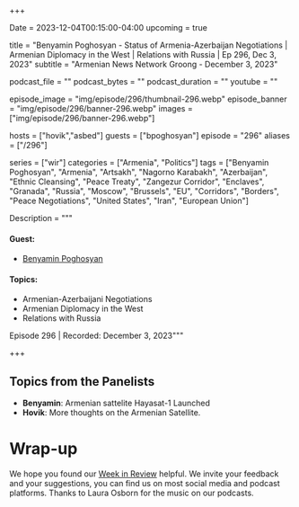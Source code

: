 +++

Date = 2023-12-04T00:15:00-04:00
upcoming = true

title = "Benyamin Poghosyan - Status of Armenia-Azerbaijan Negotiations | Armenian Diplomacy in the West | Relations with Russia | Ep 296, Dec 3, 2023"
subtitle = "Armenian News Network Groong - December 3, 2023"

podcast_file = ""
podcast_bytes = ""
podcast_duration = ""
youtube = ""

episode_image = "img/episode/296/thumbnail-296.webp"
episode_banner = "img/episode/296/banner-296.webp"
images = ["img/episode/296/banner-296.webp"]

hosts = ["hovik","asbed"]
guests = ["bpoghosyan"]
episode = "296"
aliases = ["/296"]

series = ["wir"]
categories = ["Armenia", "Politics"]
tags = ["Benyamin Poghosyan", "Armenia", "Artsakh", "Nagorno Karabakh", "Azerbaijan", "Ethnic Cleansing", "Peace Treaty", "Zangezur Corridor", "Enclaves", "Granada", "Russia", "Moscow", "Brussels", "EU", "Corridors", "Borders", "Peace Negotiations", "United States", "Iran", "European Union"]

Description = """
#### Guest:
* [Benyamin Poghosyan](/guest/bpoghosyan)

#### Topics:
* Armenian-Azerbaijani Negotiations
* Armenian Diplomacy in the West
* Relations with Russia


Episode 296 | Recorded: December 3, 2023"""

+++




## Topics from the Panelists
* **Benyamin**: Armenian sattelite Hayasat-1 Launched
* **Hovik**: More thoughts on the Armenian Satellite.


# Wrap-up

We hope you found our [Week in Review](/series/wir) helpful. We invite your feedback and your suggestions, you can find us on most social media and podcast platforms. Thanks to Laura Osborn for the music on our podcasts.
